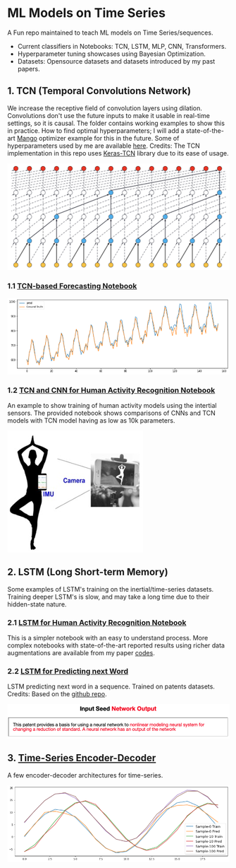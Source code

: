 # ML Models on Time Series
A Fun repo maintained to teach ML models on Time Series/sequences.
- Current classifiers in Notebooks: TCN, LSTM, MLP, CNN, Transformers.  
- Hyperparameter tuning showcases using Bayesian Optimization.
- Datasets: Opensource datasets and datasets introduced by my past papers.

## 1. TCN (Temporal Convolutions Network)
We increase the receptive field of convolution layers using dilation. Convolutions don't use the future inputs to make it usable in real-time settings, so it is causal. The folder contains working examples to show this in practice. How to find optimal hyperparameters; I will add a state-of-the-art [Mango](https://github.com/ARM-software/mango) optimizer example for this in the future. Some of hyperparameters used by me are available [here](https://github.com/ARM-software/mango/blob/master/benchmarking/Parameter_Spaces_Evaluated.ipynb). Credits: The TCN implementation in this repo uses [Keras-TCN](https://github.com/philipperemy/keras-tcn) library due to its ease of usage.

![TCN Network](TCN/TCN-filed.png)

### 1.1 [TCN-based Forecasting Notebook](https://github.com/sandeep-iitr/ML_Models_on_Time_Series/blob/main/TCN/TCN_Forecasting.ipynb) 

![TCN Forecasting](TCN/TCN_Forecasting.png)

### 1.2 [TCN and CNN for Human Activity Recognition Notebook](https://github.com/sandeep-iitr/ML_Models_on_Time_Series/blob/main/TCN/TCN_Human_Activity_UCI.ipynb)
An example to show training of human activity models using the intertial sensors. The provided notebook shows comparisons of CNNs and TCN models with TCN model having as low as 10k parameters. 

![Human Activity](TCN/human_activity.jpg)

## 2. LSTM (Long Short-term Memory)
Some examples of LSTM's training on the inertial/time-series datasets. Training deeper LSTM's is slow, and may take a long time due to their hidden-state nature. 

### 2.1 [LSTM for Human Activity Recognition Notebook](https://github.com/sandeep-iitr/ML_Models_on_Time_Series/blob/main/LSTM/LSTM_Human_Activity_UCI.ipynb)
This is a simpler notebook with an easy to understand process. 
More complex notebooks with state-of-the-art reported results using richer data augmentations are available from my paper [codes](https://github.com/nesl/Robust-Deep-Learning-Pipeline).

### 2.2 [LSTM for Predicting next Word](https://github.com/sandeep-iitr/ML_Models_on_Time_Series/blob/main/RNN/RNN_Quick_start.ipynb)
LSTM predicting next word in a sequence. Trained on patents datasets. Credits: Based on the [github repo](https://github.com/WillKoehrsen/recurrent-neural-networks).

![LSTM Network](RNN/RNN_on_Text.png)

## 3. [Time-Series Encoder-Decoder](https://github.com/sandeep-iitr/ML_Models_on_Time_Series/tree/main/CNN)
A few encoder-decoder architectures for time-series.

![CNN Network](CNN/Timeseries.png)
